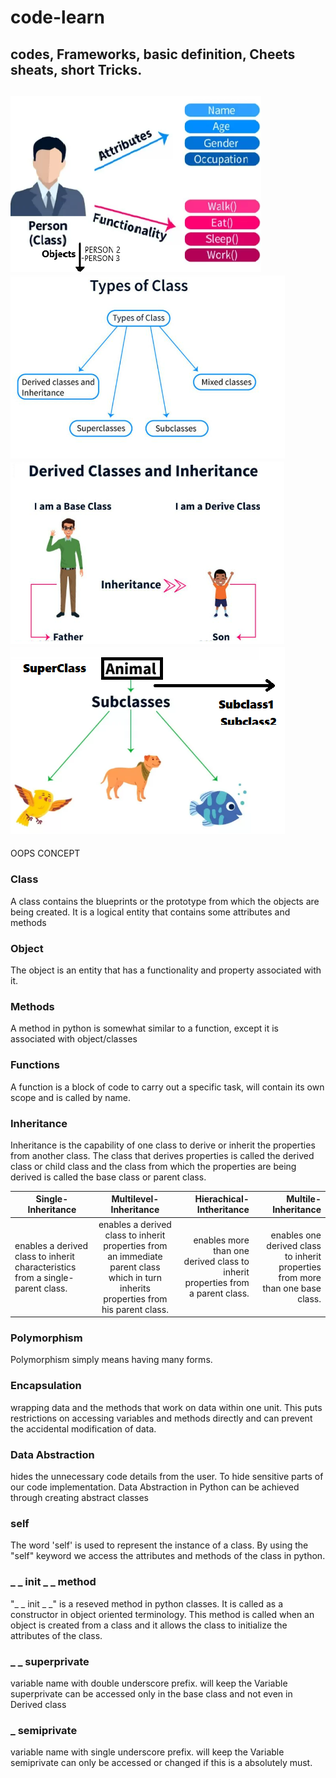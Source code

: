 # code-learn
codes, Frameworks, basic definition, Cheets sheats, short Tricks.
---
![class](CLASS.PNG "Class - Objects, Attributes and Functionalities")   ![class types](CLASSTYPES.PNG "Different types of Classes") 
![derived class](CLASSTYPES1.PNG "Derived Classes")   ![super class](SUPERCLASS.PNG "Super and Sub Classes")
---
OOPS CONCEPT

### Class
 A class contains the blueprints or the prototype from which the objects are being created. It is a logical entity that contains some attributes and methods

### Object
The object is an entity that has a functionality and property associated with it.

### Methods
A method in python is somewhat similar to a function, except it is associated with object/classes

### Functions
A function is a block of code to carry out a specific task, will contain its own scope and is called by name. 

### Inheritance 
Inheritance is the capability of one class to derive or inherit the properties from another class. The class that derives properties is called the derived class or child class and the class from which the properties are being derived is called the base class or parent class.

|Single-Inheritance|Multilevel-Inheritance|Hierachical-Intheritance|Multile-Inheritance|
|-----------|:-----------:|-----------:|-----------:|
enables a derived class to inherit characteristics from a single-parent class.|enables a derived class to inherit properties from an immediate parent class which in turn inherits properties from his parent class.|enables more than one derived class to inherit properties from a parent class.| enables one derived class to inherit properties from more than one base class.|

### Polymorphism
Polymorphism simply means having many forms.

### Encapsulation
wrapping data and the methods that work on data within one unit. This puts restrictions on accessing variables and methods directly and can prevent the accidental modification of data. 

### Data Abstraction
hides the unnecessary code details from the user. To hide sensitive parts of our code implementation.
Data Abstraction in Python can be achieved through creating abstract classes

### self
The word 'self' is used to represent the instance of a class. By using the "self" keyword we access the attributes and methods of the class in python.

### _ _ init _ _ method
"_ _ init _ _" is a reseved method in python classes. It is called as a constructor in object oriented terminology. This method is called when an object is created from a class and it allows the class to initialize the attributes of the class.

### _ _ superprivate
variable name with double underscore prefix. will keep the Variable superprivate can be accessed only in the base class and not even in Derived class

### _ semiprivate
variable name with single underscore prefix. will keep the Variable semiprivate can only be accessed or changed  if this is a absolutely must.
